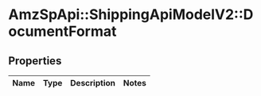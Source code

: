 # AmzSpApi::ShippingApiModelV2::DocumentFormat

## Properties
Name | Type | Description | Notes
------------ | ------------- | ------------- | -------------

